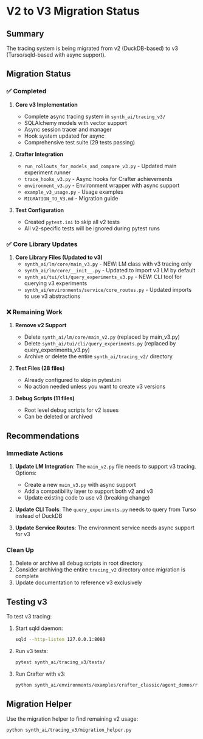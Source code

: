 # V2 to V3 Migration Status

## Summary

The tracing system is being migrated from v2 (DuckDB-based) to v3 (Turso/sqld-based with async support).

## Migration Status

### ✅ Completed
1. **Core v3 Implementation**
   - Complete async tracing system in `synth_ai/tracing_v3/`
   - SQLAlchemy models with vector support
   - Async session tracer and manager
   - Hook system updated for async
   - Comprehensive test suite (29 tests passing)

2. **Crafter Integration**
   - `run_rollouts_for_models_and_compare_v3.py` - Updated main experiment runner
   - `trace_hooks_v3.py` - Async hooks for Crafter achievements
   - `environment_v3.py` - Environment wrapper with async support
   - `example_v3_usage.py` - Usage examples
   - `MIGRATION_TO_V3.md` - Migration guide

3. **Test Configuration**
   - Created `pytest.ini` to skip all v2 tests
   - All v2-specific tests will be ignored during pytest runs

### ✅ Core Library Updates

1. **Core Library Files (Updated to v3)**
   - `synth_ai/lm/core/main_v3.py` - NEW: LM class with v3 tracing only
   - `synth_ai/lm/core/__init__.py` - Updated to import v3 LM by default
   - `synth_ai/tui/cli/query_experiments_v3.py` - NEW: CLI tool for querying v3 experiments
   - `synth_ai/environments/service/core_routes.py` - Updated imports to use v3 abstractions

### ❌ Remaining Work

1. **Remove v2 Support**
   - Delete `synth_ai/lm/core/main_v2.py` (replaced by main_v3.py)
   - Delete `synth_ai/tui/cli/query_experiments.py` (replaced by query_experiments_v3.py)
   - Archive or delete the entire `synth_ai/tracing_v2/` directory

2. **Test Files (28 files)**
   - Already configured to skip in pytest.ini
   - No action needed unless you want to create v3 versions

3. **Debug Scripts (11 files)**
   - Root level debug scripts for v2 issues
   - Can be deleted or archived

## Recommendations

### Immediate Actions
1. **Update LM Integration**: The `main_v2.py` file needs to support v3 tracing. Options:
   - Create a new `main_v3.py` with async support
   - Add a compatibility layer to support both v2 and v3
   - Update existing code to use v3 (breaking change)

2. **Update CLI Tools**: The `query_experiments.py` needs to query from Turso instead of DuckDB

3. **Update Service Routes**: The environment service needs async support for v3

### Clean Up
1. Delete or archive all debug scripts in root directory
2. Consider archiving the entire `tracing_v2` directory once migration is complete
3. Update documentation to reference v3 exclusively

## Testing v3

To test v3 tracing:

1. Start sqld daemon:
   ```bash
   sqld --http-listen 127.0.0.1:8080
   ```

2. Run v3 tests:
   ```bash
   pytest synth_ai/tracing_v3/tests/
   ```

3. Run Crafter with v3:
   ```bash
   python synth_ai/environments/examples/crafter_classic/agent_demos/run_rollouts_for_models_and_compare_v3.py
   ```

## Migration Helper

Use the migration helper to find remaining v2 usage:
```bash
python synth_ai/tracing_v3/migration_helper.py
```